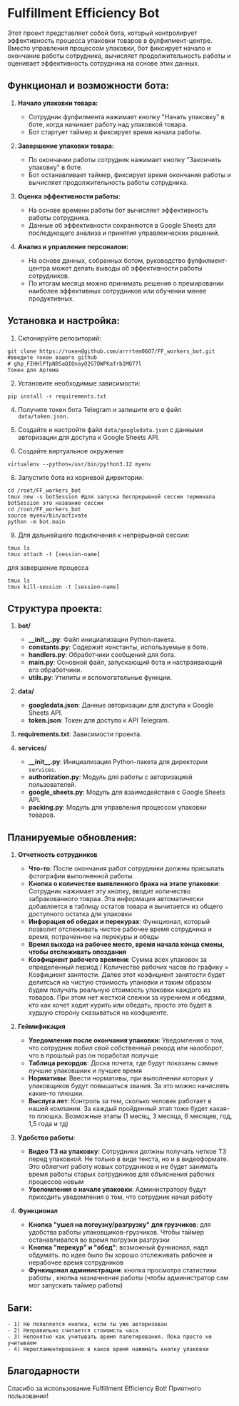 # Fulfillment Efficiency Bot

Этот проект представляет собой бота, который контролирует эффективность процесса упаковки товаров в фулфилмент-центре. Вместо управления процессом упаковки, бот фиксирует начало и окончание работы сотрудника, вычисляет продолжительность работы и оценивает эффективность сотрудника на основе этих данных.

## Функционал и возможности бота:

1. **Начало упаковки товара:**
    - Сотрудник фулфилмента нажимает кнопку "Начать упаковку" в боте, когда начинает работу над упаковкой товара.
    - Бот стартует таймер и фиксирует время начала работы.

2. **Завершение упаковки товара:**
    - По окончании работы сотрудник нажимает кнопку "Закончить упаковку" в боте.
    - Бот останавливает таймер, фиксирует время окончания работы и вычисляет продолжительность работы сотрудника.

3. **Оценка эффективности работы:**
    - На основе времени работы бот вычисляет эффективность работы сотрудника.
    - Данные об эффективности сохраняются в Google Sheets для последующего анализа и принятия управленческих решений.

4. **Анализ и управление персоналом:**
    - На основе данных, собранных ботом, руководство фулфилмент-центра может делать выводы об эффективности работы сотрудников.
    - По итогам месяца можно принимать решения о премировании наиболее эффективных сотрудников или обучении менее продуктивных.

## Установка и настройка:

1. Склонируйте репозиторий:
```
git clone https://токен@github.com/arrrtem0607/FF_workers_bot.git
#введите токен вашего github
# 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 
Токен для Артема
```


2. Установите необходимые зависимости:
```
pip install -r requirements.txt
```

4. Получите токен бота Telegram и запишите его в файл `data/token.json.`

5. Создайте и настройте файл `data/googledata.json` с данными авторизации для доступа к Google Sheets API.
   
7. Создайте виртуальное окружение
```
virtualenv --python=/usr/bin/python3.12 myenv
```

8. Запустите бота из корневой директории:
```
cd /root/FF_workers_bot
tmux new -s botSession #для запуска беспрерывной сессии терминала botSession это название сессии
cd /root/FF_workers_bot
source myenv/bin/activate
python -m bot.main
```

9. Для дальнейшего подключения к непрерывной сессии:
```
tmux ls
tmux attach -t [session-name]
```
для завершение процесса
```
tmux ls
tmux kill-session -t [session-name]
```


## Структура проекта:

1. **bot/**
   - **\_\_init\_\_.py**: Файл инициализации Python-пакета.
   - **constants.py**: Содержит константы, используемые в боте.
   - **handlers.py**: Обработчики сообщений для бота.
   - **main.py**: Основной файл, запускающий бота и настраивающий его обработчики.
   - **utils.py**: Утилиты и вспомогательные функции.

2. **data/**
   - **googledata.json**: Данные авторизации для доступа к Google Sheets API.
   - **token.json**: Токен для доступа к API Telegram.

3. **requirements.txt**: Зависимости проекта.

4. **services/**
   - **\_\_init\_\_.py**: Инициализация Python-пакета для директории `services`.
   - **authorization.py**: Модуль для работы с авторизацией пользователей.
   - **google_sheets.py**: Модуль для взаимодействия с Google Sheets API.
   - **packing.py**: Модуль для управления процессом упаковки товаров.

## Планируемые обновления:

1. **Отчетность сотрудников**
   - **Что-то**: После окончания работ сотрудники должны присылать фотографии выполненной работы.
   - **Кнопка о количестве выявленного брака на этапе упаковки**: Сотрудник нажимает эту кнопку, вводит количество забракованного товраа. Эта информация автоматически добавляется в таблицу остатов товара и вычитается из общего доступного остатка для упаковки
   - **Инфорация об обедах и перекурах**: Функционал, который позволит отслеживать чистое рабочее время сотрудника и время, потраченное на перекуры и обеды
   - **Время выхода на рабочее место, время начала  конца смены, чтобы отслеживать опоздания**
   - **Коэфициент рабочего времени**: Сумма всех упаковок за определенный период / Количество рабочих часов по графику = Коэфициент занятости. Далее этот коэфициент занятости будет делитсься на чистую стоимость упаковки и таким образом будем получать реальную стоимость упаковки каждого из товаров. При этом нет жесткой слежки за курением и обедами, кто как хочет ходит курить или обедать, просто это будет в худшую сторону сказываться на коэфциенте.
   

2. **Геймификация**
   - **Уведомления после окончания упаковки**: Уведомления о том, что сотрудник побил свой собственный рекорд или наооборот, что в прошлый раз он поработал получше
   - **Таблица рекордов**: Доска почета, где будут показаны самые лучшие упаковшиик и лучшее время
   - **Нормативы**: Ввести нормативы, при выполнении которых у упаковщиков будут повышаться звания. За это можно начислять какие-то плюшки.
   - **Выслуга лет**: Контроль за тем, сколько человек работает в нашей компании. За каждый пройденный этап тоже будет какая-то плюшка. Возможные этапы (1 месяц, 3 месяца, 6 месяцев, год, 1,5 года и тд)
   

3. **Удобство работы**:
   - **Видео ТЗ на упаковку**: Сотрудники должны получать четкое ТЗ перед упаковкой. Не только в виде текста, но и в видеоформате. Это облегчит работу новых сотрудников и не будет занимать время работы старых сотрудников для объяснения рабочих процессов новым
   - **Увеломления о начале упаковки**: Администратору будут приходить уведомления о том, что сотрудник начал работу

4. **Функционал**
   - **Кнопка "ушел на погоузку/разгрузку" для грузчиков**: для удобства работы упаковщиков-грузчиков. Чтобы таймер останавливался во время погрузки разгрузки
   - **Кнопка "перекур" и "обед"**: возможный функионал, надл обдумать. по идее было бы хорошо отслеживать рабочее и нерабочее время сотрудников
   - **Функицонал администрации**: кнопка просмотра статистики работы , кнопка назначнения работы (чтобы администратор сам мог запускать таймер работы)


## Баги:
    - 1) Не появляется кнопка, если ты уже авторизован
    - 2) Неправильно считается стоиомсть часа
    - 3) Непонятно как учитывать время палетирования. Пока просто не учитываем
    - 4) Нерегламентированно в какое время нажимать кнопку упаковки
   

## Благодарности

Спасибо за использование Fulfillment Efficiency Bot! Приятного пользования!
